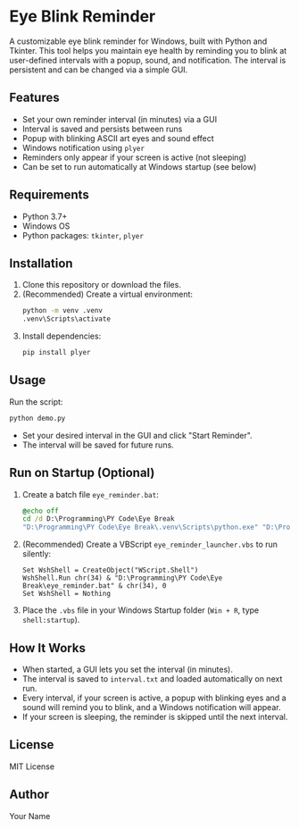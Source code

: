 # Eye Blink Reminder

A customizable eye blink reminder for Windows, built with Python and Tkinter. This tool helps you maintain eye health by reminding you to blink at user-defined intervals with a popup, sound, and notification. The interval is persistent and can be changed via a simple GUI.

## Features
- Set your own reminder interval (in minutes) via a GUI
- Interval is saved and persists between runs
- Popup with blinking ASCII art eyes and sound effect
- Windows notification using `plyer`
- Reminders only appear if your screen is active (not sleeping)
- Can be set to run automatically at Windows startup (see below)

## Requirements
- Python 3.7+
- Windows OS
- Python packages: `tkinter`, `plyer`

## Installation
1. Clone this repository or download the files.
2. (Recommended) Create a virtual environment:
   ```sh
   python -m venv .venv
   .venv\Scripts\activate
   ```
3. Install dependencies:
   ```sh
   pip install plyer
   ```

## Usage
Run the script:
```sh
python demo.py
```
- Set your desired interval in the GUI and click "Start Reminder".
- The interval will be saved for future runs.

## Run on Startup (Optional)
1. Create a batch file `eye_reminder.bat`:
   ```bat
   @echo off
   cd /d D:\Programming\PY Code\Eye Break
   "D:\Programming\PY Code\Eye Break\.venv\Scripts\python.exe" "D:\Programming\PY Code\Eye Break\demo.py"
   ```
2. (Recommended) Create a VBScript `eye_reminder_launcher.vbs` to run silently:
   ```vbscript
   Set WshShell = CreateObject("WScript.Shell")
   WshShell.Run chr(34) & "D:\Programming\PY Code\Eye Break\eye_reminder.bat" & chr(34), 0
   Set WshShell = Nothing
   ```
3. Place the `.vbs` file in your Windows Startup folder (`Win + R`, type `shell:startup`).

## How It Works
- When started, a GUI lets you set the interval (in minutes).
- The interval is saved to `interval.txt` and loaded automatically on next run.
- Every interval, if your screen is active, a popup with blinking eyes and a sound will remind you to blink, and a Windows notification will appear.
- If your screen is sleeping, the reminder is skipped until the next interval.

## License
MIT License

## Author
Your Name
